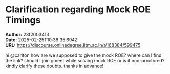 # Clarification regarding Mock ROE Timings

**Author:** 23f2003413  
**Date:** 2025-02-25T10:38:35.694Z  
**URL:** https://discourse.onlinedegree.iitm.ac.in/t/168384/599475

hi @carlton
how are we supposed to give the mock ROE? where can I find the link? should i join gmeet while solving mock ROE or is it non-proctored? kindly clarify these doubts. thanks in advance!

